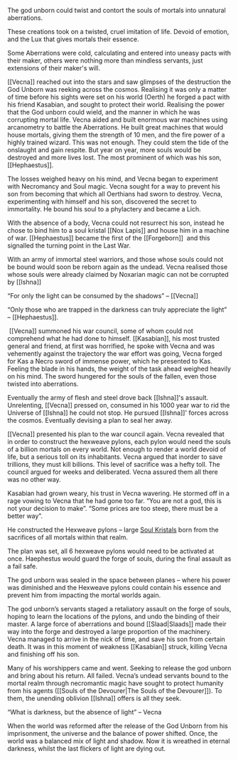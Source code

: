The god unborn could twist and contort the souls of mortals into unnatural aberrations.

These creations took on a twisted, cruel imitation of life. Devoid of emotion, and the Lux that gives mortals their essence.

Some Aberrations were cold, calculating and entered into uneasy pacts with their maker, others were nothing more than mindless servants, just extensions of their maker's will.

[[Vecna]] reached out into the stars and saw glimpses of the destruction the God Unborn was reeking across the cosmos. Realising it was only a matter of time before his sights were set on his world (Oerth) he forged a pact with his friend Kasabian, and sought to protect their world. Realising the power that the God unborn could wield, and the manner in which he was corrupting mortal life. Vecna aided and built enormous war machines using arcanometry to battle the Aberrations. He built great machines that would house mortals, giving them the strength of 10 men, and the fire power of a highly trained wizard. This was not enough. They could stem the tide of the onslaught and gain respite. But year on year, more souls would be destroyed and more lives lost. The most prominent of which was his son, [[Hephaestus]].

The losses weighed heavy on his mind, and Vecna began to experiment with Necromancy and Soul magic. Vecna sought for a way to prevent his son from becoming that which all Oerthians had sworn to destroy. Vecna, experimenting with himself and his son, discovered the secret to immortality. He bound his soul to a phylactery and became a Lich.

With the absence of a body, Vecna could not resurrect his son, instead he chose to bind him to a soul kristal [[Nox Lapis]] and house him in a machine of war. [[Hephaestus]] became the first of the [[Forgeborn]]  and this signalled the turning point in the Last War.

With an army of immortal steel warriors, and those whose souls could not be bound would soon be reborn again as the undead. Vecna realised those whose souls were already claimed by Noxarian magic can not be corrupted by [[Ishna]]

“For only the light can be consumed by the shadows” – [[Vecna]]

“Only those who are trapped in the darkness can truly appreciate the light” – [[Hephaestus]].  

 [[Vecna]] summoned his war council, some of whom could not comprehend what he had done to himself. [[Kasabian]], his most trusted general and friend, at first was horrified, he spoke with Vecna and was vehemently against the trajectory the war effort was going, Vecna forged for Kas a Necro sword of immense power, which he presented to Kas. Feeling the blade in his hands, the weight of the task ahead weighed heavily on his mind. The sword hungered for the souls of the fallen, even those twisted into aberrations.

Eventually the army of flesh and steel drove back [[Ishna]]'s assault. Unrelenting, [[Vecna]] pressed on, consumed in his 1000 year war to rid the Universe of [[Ishna]] he could not stop. He pursued [[Ishna]]' forces across the cosmos. Eventually devising a plan to seal her away.

[[Vecna]] presented his plan to the war council again. Vecna revealed that in order to construct the hexweave pylons, each pylon would need the souls of a billion mortals on every world. Not enough to render a world devoid of life, but a serious toll on its inhabitants. Vecna argued that inorder to save trillions, they must kill billions. This level of sacrifice was a hefty toll. The council argued for weeks and deliberated. Vecna assured them all there was no other way. 

Kasabian had grown weary, his trust in Vecna wavering. He stormed off in a rage vowing to Vecna that he had gone too far. “You are not a god, this is not your decision to make”. “Some prices are too steep, there must be a better way”.

He constructed the Hexweave pylons – large [Soul Kristals](https://docs.google.com/document/d/17UBeTKd3Fl4TwHLNa-uxBUu0vXz8Ud6m6s0cmIC5HpY/edit#heading=h.sw19c2sw9u3o) born from the sacrifices of all mortals within that realm.

The plan was set, all 6 hexweave pylons would need to be activated at once. Haephestus would guard the forge of souls, during the final assault as a fail safe. 

The god unborn was sealed in the space between planes – where his power was diminished and the Hexweave pylons could contain his essence and prevent him from impacting the mortal worlds again.

The god unborn’s servants staged a retaliatory assault on the forge of souls, hoping to learn the locations of the pylons, and undo the binding of their master. A large force of aberrations and bound [[Slaad|Slaads]] made their way into the forge and destroyed a large proportion of the machinery. Vecna managed to arrive in the nick of time, and save his son from certain death. It was in this moment of weakness [[Kasabian]] struck, killing Vecna and finishing off his son. 

Many of his worshippers came and went. Seeking to release the god unborn and bring about his return. All failed. Vecna’s undead servants bound to the mortal realm through necromantic magic have sought to protect humanity from his agents ([[Souls of the Devourer|The Souls of the Devourer]]). To them, the unending oblivion [[Ishna]] offers is all they seek.

“What is darkness, but the absence of light” – Vecna

When the world was reformed after the release of the God Unborn from his imprisonment, the universe and the balance of power shifted. Once, the world was a balanced mix of light and shadow. Now it is wreathed in eternal darkness, whilst the last flickers of light are dying out.